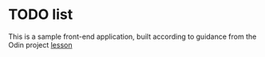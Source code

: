 # TODO list
This is a sample front-end application, built according to guidance from the Odin project [lesson](https://www.theodinproject.com/courses/javascript/lessons/weather-app)
